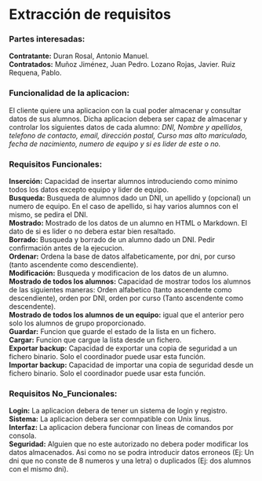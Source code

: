 # Extracción de requisitos


### Partes interesadas:
**Contratante:** Duran Rosal, Antonio Manuel.                                         
**Contratados:** Muñoz Jiménez, Juan Pedro. Lozano Rojas, Javier. Ruiz Requena, Pablo.


### Funcionalidad de la aplicacion:

El cliente quiere una aplicacion con la cual poder almacenar y consultar datos de sus alumnos. Dicha aplicacion debera ser capaz de almacenar y controlar los siguientes datos de cada alumno: *DNI, Nombre y apellidos, telefono de contacto, email, dirección postal, Curso mas alto mariculado, fecha de nacimiento, numero de equipo y si es lider de este o no.*


### Requisitos Funcionales:

**Inserción:** Capacidad de insertar alumnos introduciendo como minimo todos los datos excepto equipo y lider de equipo.           
**Busqueda:** Busqueda de alumnos dado un DNI, un apellido y (opcional) un numero de equipo. En el caso de apellido, si hay varios alumnos con el mismo, se pedira el DNI.                                                                                       
**Mostrado:** Mostrado de los datos de un alumno en HTML o Markdown. El dato de si es lider o no debera estar bien resaltado.     
**Borrado:** Busqueda y borrado de un alumno dado un DNI. Pedir confirmación antes de la ejecucion.   
**Ordenar:** Ordena la base de datos alfabeticamente, por dni, por curso (tanto ascendente como descendiente).                    
**Modificación:** Busqueda y modificacion de los datos de un alumno.                                                             
**Mostrado de todos los alumnos:** Capacidad de mostrar todos los alumnos de las siguientes maneras: Orden alfabetico (tanto ascendente como descendiente), orden por DNI, orden por curso (Tanto ascendente como descendente).                             
**Mostrado de todos los alumnos de un equipo:** igual que el anterior pero solo los alumnos de grupo proporcionado.              
**Guardar:** Funcion que guarde el estado de la lista en un fichero.                            
**Cargar:** Funcion que cargue la lista desde un fichero.                                        
**Exportar backup:** Capacidad de exportar una copia de seguridad a un fichero binario. Solo el coordinador puede usar esta función.                                                                     
**Importar backup:** Capacidad de importar una copia de seguridad desde un fichero binario. Solo el coordinador puede usar esta función.                                                                 


### Requisitos No_Funcionales:

**Login:** La aplicacion debera de tener un sistema de login y registro.                  
**Sistema:** La aplicacion debera ser comnpatible con Unix linus.                                                            
**Interfaz:** La aplicacion debera funcionar con lineas de comandos por consola.  
**Seguridad:** Alguien que no este autorizado no debera poder modificar los datos almacenados. Asi como no se podra introducir datos erroneos (Ej: Un dni que no conste de 8 numeros y una letra) o duplicados (Ej: dos alumnos con el mismo dni).                
